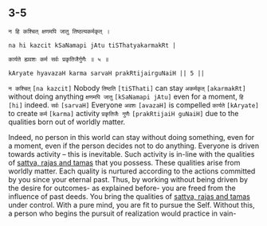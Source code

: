 ## 3-5


```shloka-sa
न हि कश्चित् क्षणमपि जातु तिष्ठत्यकर्मकृत् ।
```
```shloka-sa-hk
na hi kazcit kSaNamapi jAtu tiSThatyakarmakRt |
```
```shloka-sa
कार्यते ह्यवशः कर्म सर्वः प्रकृतिजैर्गुणैः ॥ ५ ॥
```
```shloka-sa-hk
kAryate hyavazaH karma sarvaH prakRtijairguNaiH || 5 ||
```

`न कश्चित्` `[na kazcit]` Nobody `तिष्ठति` `[tiSThati]` can stay `अकर्मकृत्` `[akarmakRt]` without doing anything `क्षणमपि जातु` `[kSaNamapi jAtu]` even for a moment, `हि` `[hi]` indeed. `सर्वः` `[sarvaH]` Everyone `अवशः` `[avazaH]` is compelled `कार्यते` `[kAryate]` to create `कर्म` `[karma]` activity `प्रकृतिजैः गुणैः` `[prakRtijaiH guNaiH]` due to the qualities born out of worldly matter.



Indeed, no person in this world can stay without doing something, even for a moment, even if the person decides not to do anything. Everyone is driven towards activity – this is inevitable.
Such activity is in-line with the qualities of [sattva, rajas and tamas](satva_rajas_tamas) that you possess. These qualities arise from worldly matter. Each quality is nurtured according to the actions committed by you since your eternal past. 
Thus, by working without being driven by the desire for outcomes- as explained before- you are freed from the influence of past deeds. You bring the qualities of [sattva, rajas and tamas](satva_rajas_tamas_effects) under control. With a pure mind, you are fit to pursue the Self.
Without this, a person who begins the pursuit of realization would practice in vain-

